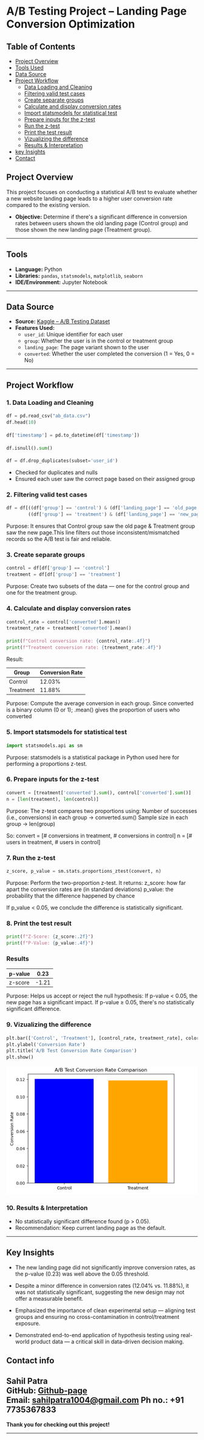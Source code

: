 #  A/B Testing Project – Landing Page Conversion Optimization


## Table of Contents
- [Project Overview](#Project-Overview)
- [Tools Used](#Tools)
- [Data Source](#data-source)
- [Project Workflow](#Project-Workflow)
  - [Data Loading and Cleaning](##Data-Loading-and-cleaning)
  - [Filtering valid test cases](##Filtering-valid-test-cases)
  - [Create separate groups](##Create-separate-groups)
  - [Calculate and display conversion rates](##Calculate-and-display-conversion-rates)
  - [Import statsmodels for statistical test](##Import-statsmodels-for-statistical-test)
  - [Prepare inputs for the z-test](##Prepare-inputs-for-the-z-test)
  - [Run the z-test](##Run-the-z-test)
  - [Print the test result](##Print-the-test-result)
  - [Vizualizing the difference](##Vizualizing-the-difference)
  - [Results & Interpretation](##Results-&-Interpretation)
- [key Insights](##Key-Insights)
- [Contact](##Contact)


##  Project Overview

This project focuses on conducting a statistical A/B test to evaluate whether a new website landing page leads to a higher user conversion rate compared to the existing version.
- **Objective:** Determine if there's a significant difference in conversion rates between users shown the old landing page (Control group) and those shown the new landing page (Treatment group).

---

##  Tools

- **Language:** Python
- **Libraries:** `pandas`, `statsmodels`, `matplotlib`, `seaborn`
- **IDE/Environment:** Jupyter Notebook
 
---

##  Data Source

- **Source:** [Kaggle – A/B Testing Dataset](https://www.kaggle.com/datasets/zhangluyuan/ab-testing)
- **Features Used:**
  - `user_id`: Unique identifier for each user
  - `group`: Whether the user is in the control or treatment group
  - `landing_page`: The page variant shown to the user
  - `converted`: Whether the user completed the conversion (1 = Yes, 0 = No)
 
---

##  Project Workflow

### 1. **Data Loading and Cleaning**
```python
df = pd.read_csv("ab_data.csv")
df.head(10)

df['timestamp'] = pd.to_datetime(df['timestamp'])

df.isnull().sum()

df = df.drop_duplicates(subset='user_id')
```
   - Checked for duplicates and nulls
   - Ensured each user saw the correct page based on their assigned group

### 2. **Filtering valid test cases**
```python
df = df[((df['group'] == 'control') & (df['landing_page'] == 'old_page')) |
        ((df['group'] == 'treatment') & (df['landing_page'] == 'new_page'))]
```
Purpose:
It ensures that Control group saw the old page & Treatment group saw the new page.This line filters out those inconsistent/mismatched records so the A/B test is fair and reliable.


### 3. **Create separate groups**
```python
control = df[df['group'] == 'control']
treatment = df[df['group'] == 'treatment']
```
Purpose:
Create two subsets of the data — one for the control group and one for the treatment group.

### 4. **Calculate and display conversion rates**
```python
control_rate = control['converted'].mean()
treatment_rate = treatment['converted'].mean()

print(f"Control conversion rate: {control_rate:.4f}")
print(f"Treatment conversion rate: {treatment_rate:.4f}")
```
Result:

| Group      | Conversion Rate |
|------------|------------------|
| Control    | 12.03%           |
| Treatment  | 11.88%           |

Purpose:
Compute the average conversion in each group. Since converted is a binary column (0 or 1); .mean() gives the proportion of users who converted

### 5. **Import statsmodels for statistical test**
```python
import statsmodels.api as sm
```
Purpose:
statsmodels is a statistical package in Python used here for performing a proportions z-test.

### 6. **Prepare inputs for the z-test**
```python
convert = [treatment['converted'].sum(), control['converted'].sum()]
n = [len(treatment), len(control)]
```
Purpose:
The z-test compares two proportions using:
Number of successes (i.e., conversions) in each group → converted.sum()
Sample size in each group → len(group)

So: convert = [# conversions in treatment, # conversions in control]
n = [# users in treatment, # users in control]

### 7. **Run the z-test**
```python
z_score, p_value = sm.stats.proportions_ztest(convert, n)
```
Purpose:
Perform the two-proportion z-test. It returns:
z_score: how far apart the conversion rates are (in standard deviations)
p_value: the probability that the difference happened by chance

If p_value < 0.05, we conclude the difference is statistically significant.

### 8. **Print the test result**
```python
print(f"Z-Score: {z_score:.2f}")
print(f"P-Value: {p_value:.4f}")
```
### Results 

| p-value    | 0.23             |
|------------|------------------|
| z-score    | -1.21            |

Purpose:
Helps us accept or reject the null hypothesis:
If p-value < 0.05, the new page has a significant impact.
If p-value ≥ 0.05, there's no statistically significant difference.

### 9. **Vizualizing the difference**
```python
plt.bar(['Control', 'Treatment'], [control_rate, treatment_rate], color=['blue', 'orange'])
plt.ylabel('Conversion Rate')
plt.title('A/B Test Conversion Rate Comparison')
plt.show()
```
![Visual](assets/Screenshot/Com_Res.png)

### 10. **Results & Interpretation**
   - No statistically significant difference found (p > 0.05).
   - Recommendation: Keep current landing page as the default.
     
---

## **Key Insights**

- The new landing page did not significantly improve conversion rates, as the p-value (0.23) was well above the 0.05 threshold.

- Despite a minor difference in conversion rates (12.04% vs. 11.88%), it was not statistically significant, suggesting the new design may not offer a measurable benefit.

- Emphasized the importance of clean experimental setup — aligning test groups and ensuring no cross-contamination in control/treatment exposure.

- Demonstrated end-to-end application of hypothesis testing using real-world product data — a critical skill in data-driven decision making.

## **Contact info**
**Sahil Patra**  
GitHub: [Github-page](https://github.com/Sahil-Patra)  
Email: sahilpatra1004@gmail.com 
Ph no.: +91 7735367833
---

**Thank you for checking out this project!** 


---
